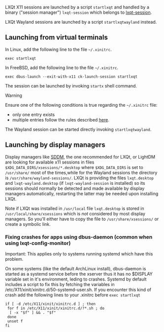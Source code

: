 LXQt X11 sessions are launched by a script `startlxqt` and handled by a binary ("session manager") `lxqt-session` which belongs to [lxqt-session](https://github.com/lxde/lxqt-session).  

LXQt Wayland sessions are launched by a script `startlxqtwayland` instead. 

## Launching from virtual terminals

In Linux, add the following line to the file `~/.xinitrc`.

```shell
exec startlxqt
```

In FreeBSD, add the following line to the file `~/.xinitrc`. 
```shell
exec dbus-launch --exit-with-x11 ck-launch-session startlxqt
``` 
The session can be launched by invoking `startx` shell command.

> [!WARNING]
> Ensure one of the following conditions is true regarding the `~/.xinitrc` file:
> * only one entry exists
> * multiple entries follow the rules described [here](https://wiki.archlinux.org/title/xinit).

The Wayland session can be started directly invoking `startlxqtwayland`.

## Launching by display managers

Display managers like [SDDM](https://github.com/sddm/sddm), the one recommended for LXQt, or LightDM are looking for available x11 sessions in files `$XDG_DATA_DIRS/xsessions/*.desktop` where `$XDG_DATA_DIRS` is set to `/usr/share/` most of the times,while for the Wayland sessions the directory is `/usr/share/wayland-sessions/`. 
LXQt is providing the files `lxqt.desktop` and `lxqt-wayland.desktop` (if `lxqt-wayland-session` is installed) so its sessions should normally be detected and made available by display managers automatically, restarting the latter may be needed upon installing LXQt.   

Note if LXQt was installed in `/usr/local` file `lxqt.desktop` is stored in `/usr/local/share/xsessions` which is *not* considered by most display managers. So you'll either have to copy the file to `/usr/share/xsessions/` or create a symbolic link.   



### Fixing crashes for apps using dbus-daemon (common when using lxqt-config-monitor)

Important: This applies only to systems running systemd which have this problem.

On some systems (like the default ArchLinux install), dbus-daemon is started as a systemd service before the xserver thus it has no $DISPLAY variable set in it's environment, leding to crashes. Systemd by default includes a script to fix this by fetching the variables in /etc/X11/xinit/xinitrc.d/50-systemd-user.sh. If you encounter this kind of crash add the following lines to your .xinitrc before `exec startlxqt`

```shell
if [ -d /etc/X11/xinit/xinitrc.d ] ; then
 for f in /etc/X11/xinit/xinitrc.d/?*.sh ; do
  [ -x "$f" ] && . "$f"
 done
 unset f
fi
```

